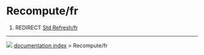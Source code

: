 # Recompute/fr
1.  REDIRECT [Std Refresh/fr](Std_Refresh/fr.md)



---
![](images/Button_right.svg) [documentation index](../README.md) > Recompute/fr
